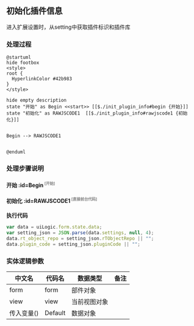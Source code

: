 ## 初始化插件信息 <!-- {docsify-ignore-all} -->

   进入扩展设置时，从setting中获取插件标识和插件库

### 处理过程

```plantuml
@startuml
hide footbox
<style>
root {
  HyperlinkColor #42b983
}
</style>

hide empty description
state "开始" as Begin <<start>> [[$./init_plugin_info#begin {开始}]]
state "初始化" as RAWJSCODE1  [[$./init_plugin_info#rawjscode1 {初始化}]]


Begin --> RAWJSCODE1


@enduml
```


### 处理步骤说明

#### 开始 :id=Begin<sup class="footnote-symbol"> <font color=gray size=1>[开始]</font></sup>




#### 初始化 :id=RAWJSCODE1<sup class="footnote-symbol"> <font color=gray size=1>[直接前台代码]</font></sup>



<p class="panel-title"><b>执行代码</b></p>

```javascript
var data = uiLogic.form.state.data;
var setting_json = JSON.parse(data.settings, null, 4);
data.rt_object_repo = setting_json.rTObjectRepo || "";
data.plugin_code = setting_json.pluginCode || "";
```



### 实体逻辑参数

|    中文名   |    代码名    |  数据类型      |备注 |
| --------| --------| --------  | --------   |
|form|form|部件对象||
|view|view|当前视图对象||
|传入变量(<i class="fa fa-check"/></i>)|Default|数据对象||
